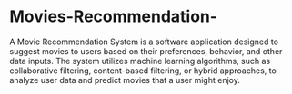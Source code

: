 # Movies-Recommendation-
A Movie Recommendation System is a software application designed to suggest movies to users based on their preferences, behavior, and other data inputs. The system utilizes machine learning algorithms, such as collaborative filtering, content-based filtering, or hybrid approaches, to analyze user data and predict movies that a user might enjoy.
